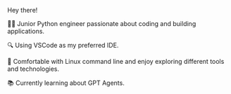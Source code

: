 Hey there!

👩‍💻 Junior Python engineer passionate about coding and building applications. 

🔍 Using VSCode as my preferred IDE.

🐧 Comfortable with Linux command line and enjoy exploring different tools and technologies.

📚 Currently learning about GPT Agents.
